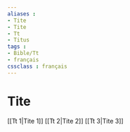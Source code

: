 ```yaml
---
aliases : 
- Tite
- Tite
- Tt
- Titus
tags : 
- Bible/Tt
- français
cssclass : français
---
```


# Tite

[[Tt 1|Tite 1]]
[[Tt 2|Tite 2]]
[[Tt 3|Tite 3]]
